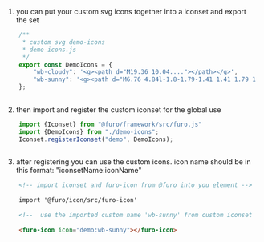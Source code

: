 1. you can put your custom svg icons together into a iconset and export the set

```js
    /**
     * custom svg demo-icons 
     * demo-icons.js
     */
    export const DemoIcons = {
        "wb-cloudy": '<g><path d="M19.36 10.04...."></path></g>',
        "wb-sunny": '<g><path d="M6.76 4.84l-1.8-1.79-1.41 1.41 1.79 1.79 ...."></path></g>'
    };
    
```

2. then import and register the custom iconset for the global use

```js
    import {Iconset} from "@furo/framework/src/furo.js"
    import {DemoIcons} from "./demo-icons";
    Iconset.registerIconset("demo", DemoIcons);
    
```

3. after registering you can use the custom icons. 
icon name should be in this format: "iconsetName:iconName"

```html
    <!-- import iconset and furo-icon from @furo into you element -->
    
    import '@furo/icon/src/furo-icon'
    
    <!--  use the imported custom name 'wb-sunny' from custom iconset 'demo' -->
    
    <furo-icon icon="demo:wb-sunny"></furo-icon>
    
    
```
